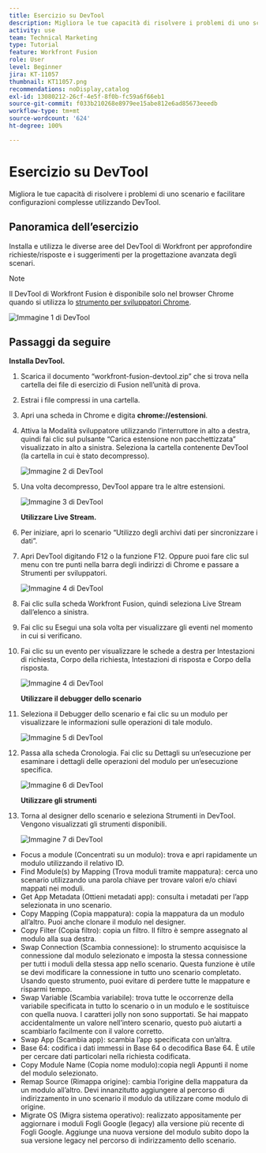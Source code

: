 ```yaml
---
title: Esercizio su DevTool
description: Migliora le tue capacità di risolvere i problemi di uno scenario e semplifica le configurazioni complesse utilizzando DevTool.
activity: use
team: Technical Marketing
type: Tutorial
feature: Workfront Fusion
role: User
level: Beginner
jira: KT-11057
thumbnail: KT11057.png
recommendations: noDisplay,catalog
exl-id: 13080212-26cf-4e5f-8f0b-fc59a6f66eb1
source-git-commit: f033b210268e8979ee15abe812e6ad85673eeedb
workflow-type: tm+mt
source-wordcount: '624'
ht-degree: 100%

---
```


# Esercizio su DevTool

Migliora le tue capacità di risolvere i problemi di uno scenario e facilitare configurazioni complesse utilizzando DevTool.

## Panoramica dell’esercizio

Installa e utilizza le diverse aree del DevTool di Workfront per approfondire richieste/risposte e i suggerimenti per la progettazione avanzata degli scenari.

>[!NOTE]
>
>Il DevTool di Workfront Fusion è disponibile solo nel browser Chrome quando si utilizza lo [strumento per sviluppatori Chrome](https://developer.chrome.com/docs/devtools?hl=it).

![Immagine 1 di DevTool](../12-exercises/assets/devtool-walkthrough-1.png)

## Passaggi da seguire

**Installa DevTool.**

1. Scarica il documento “workfront-fusion-devtool.zip” che si trova nella cartella dei file di esercizio di Fusion nell’unità di prova.
1. Estrai i file compressi in una cartella.
1. Apri una scheda in Chrome e digita **chrome://estensioni**.
1. Attiva la Modalità sviluppatore utilizzando l’interruttore in alto a destra, quindi fai clic sul pulsante “Carica estensione non pacchettizzata” visualizzato in alto a sinistra. Seleziona la cartella contenente DevTool (la cartella in cui è stato decompresso).

   ![Immagine 2 di DevTool](../12-exercises/assets/devtool-walkthrough-2.png)

1. Una volta decompresso, DevTool appare tra le altre estensioni.

   ![Immagine 3 di DevTool](../12-exercises/assets/devtool-walkthrough-3.png)

   **Utilizzare Live Stream.**

1. Per iniziare, apri lo scenario “Utilizzo degli archivi dati per sincronizzare i dati”.
1. Apri DevTool digitando F12 o la funzione F12. Oppure puoi fare clic sul menu con tre punti nella barra degli indirizzi di Chrome e passare a Strumenti per sviluppatori.

   ![Immagine 4 di DevTool](../12-exercises/assets/navigate-to-devtools.png)

1. Fai clic sulla scheda Workfront Fusion, quindi seleziona Live Stream dall’elenco a sinistra.
1. Fai clic su Esegui una sola volta per visualizzare gli eventi nel momento in cui si verificano.
1. Fai clic su un evento per visualizzare le schede a destra per Intestazioni di richiesta, Corpo della richiesta, Intestazioni di risposta e Corpo della risposta.

   ![Immagine 4 di DevTool](../12-exercises/assets/devtool-walkthrough-4.png)

   **Utilizzare il debugger dello scenario**

1. Seleziona il Debugger dello scenario e fai clic su un modulo per visualizzare le informazioni sulle operazioni di tale modulo.

   ![Immagine 5 di DevTool](../12-exercises/assets/devtool-walkthrough-5.png)

1. Passa alla scheda Cronologia. Fai clic su Dettagli su un’esecuzione per esaminare i dettagli delle operazioni del modulo per un’esecuzione specifica.

   ![Immagine 6 di DevTool](../12-exercises/assets/devtool-walkthrough-6.png)

   **Utilizzare gli strumenti**

1. Torna al designer dello scenario e seleziona Strumenti in DevTool. Vengono visualizzati gli strumenti disponibili.

   ![Immagine 7 di DevTool](../12-exercises/assets/devtool-walkthrough-7.png)

+ Focus a module (Concentrati su un modulo): trova e apri rapidamente un modulo utilizzando il relativo ID.
+ Find Module(s) by Mapping (Trova moduli tramite mappatura): cerca uno scenario utilizzando una parola chiave per trovare valori e/o chiavi mappati nei moduli.
+ Get App Metadata (Ottieni metadati app): consulta i metadati per l’app selezionata in uno scenario.
+ Copy Mapping (Copia mappatura): copia la mappatura da un modulo all’altro. Puoi anche clonare il modulo nel designer.
+ Copy Filter (Copia filtro): copia un filtro. Il filtro è sempre assegnato al modulo alla sua destra.
+ Swap Connection (Scambia connessione): lo strumento acquisisce la connessione dal modulo selezionato e imposta la stessa connessione per tutti i moduli della stessa app nello scenario. Questa funzione è utile se devi modificare la connessione in tutto uno scenario completato. Usando questo strumento, puoi evitare di perdere tutte le mappature e risparmi tempo.
+ Swap Variable (Scambia variabile): trova tutte le occorrenze della variabile specificata in tutto lo scenario o in un modulo e le sostituisce con quella nuova. I caratteri jolly non sono supportati. Se hai mappato accidentalmente un valore nell’intero scenario, questo può aiutarti a scambiarlo facilmente con il valore corretto.
+ Swap App (Scambia app): scambia l’app specificata con un’altra.
+ Base 64: codifica i dati immessi in Base 64 o decodifica Base 64. È utile per cercare dati particolari nella richiesta codificata.
+ Copy Module Name (Copia nome modulo):copia negli Appunti il nome del modulo selezionato.
+ Remap Source (Rimappa origine): cambia l’origine della mappatura da un modulo all’altro. Devi innanzitutto aggiungere al percorso di indirizzamento in uno scenario il modulo da utilizzare come modulo di origine.
+ Migrate OS (Migra sistema operativo): realizzato appositamente per aggiornare i moduli Fogli Google (legacy) alla versione più recente di Fogli Google. Aggiunge una nuova versione del modulo subito dopo la sua versione legacy nel percorso di indirizzamento dello scenario.
